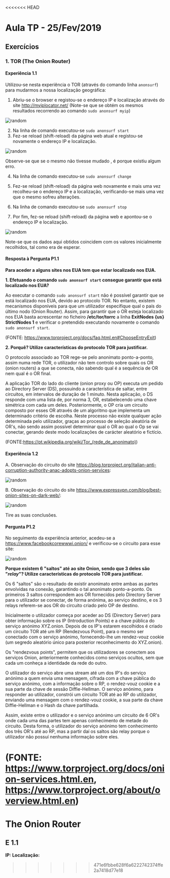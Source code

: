 <<<<<<< HEAD
# Aula TP - 25/Fev/2019

## Exercícios

### 1\. TOR (The Onion Router)

#### Experiência 1.1

Utilizou-se nesta experiência o TOR (através do comando linha `anonsurf`) para mudarmos a nossa localização geográfica:

1. Abriu-se o browser e registou-se o endereço IP e localização através do site <http://myiplocator.net/> (Note-se que se obtém os mesmos resultados recorrendo ao comando `sudo anonsurf myip`)


![random](Images/1.png)


2. Na linha de comando executou-se `sudo anonsurf start`
3. Fez-se reload (shift-reload) da página web atual e registou-se novamente o endereço IP e localização. 

![random](Images/2.png)

Observe-se que se o mesmo não tivesse mudado , é porque existiu algum erro.

4. Na linha de comando executou-se `sudo anonsurf change`
5. Fez-se reload (shift-reload) da página web novamente e mais uma vez recolheu-se o endereço IP e a localização, verificando-se mais uma vez que o mesmo sofreu alterações.

6. Na linha de comando executou-se `sudo anonsurf stop`
7. Por fim, fez-se reload (shift-reload) da página web e apontou-se o endereço IP e localização.

![random](Images/3.png)

Note-se que os dados aqui obtidos coincidem com os valores inicialmente recolhidos, tal como era de esperar.



#### Resposta à Pergunta P1.1

**Para aceder a alguns sites nos EUA tem que estar localizado nos EUA.**

**1. Efetuando o comando `sudo anonsurf start` consegue garantir que está localizado nos EUA?**

Ao executar o comando `sudo anonsurf start` não é possível garantir que se está localizado nos EUA, devido ao protocolo TOR. No entanto, existem mecanismos disponíveis para que um utilizador especifique qual o país do último nodo (Onion Router). Assim, para garantir que o OR esteja localizado nos EUA basta acrescentar no ficheiro **/etc/tor/torrc** a linha **ExitNodes {us} StrictNodes 1** e verificar o pretendido executando novamente o comando `sudo anonsurf start`.

(FONTE: <https://www.torproject.org/docs/faq.html.en#ChooseEntryExit>)


**2. Porquê? Utilize características do protocolo TOR para justificar.**

O protocolo associado ao TOR rege-se pelo anonimato ponto-a-ponto, assim numa rede TOR, o utilizador não tem controlo sobre quais os OR (onion routers) a que se conecta, não sabendo qual é a sequência de OR nem qual é o OR final.

A aplicação TOR do lado do cliente (onion proxy ou OP) executa um pedido ao Directory Server (DS), possuindo a característica de saltar, entre circuitos, em intervalos de duração de 1 minuto. Nesta aplicação, o DS responde com uma lista de, por norma 3, OR, estabelecendo uma chave simétrica com cada um deles. Posteriormente, o OP cria um circuito composto por esses OR através de um algoritmo que implementa um determinado critério de escolha. Neste processo não existe qualquer ação determinada pelo utilizador, graças ao processo de seleção aleatória de OR's, não sendo assim possível determinar qual o OR ao qual o Op se vai conectar, gerando deste modo localizações de carácter aleatório e fictício.

(FONTE:<https://pt.wikipedia.org/wiki/Tor_(rede_de_anonimato)>)


#### Experiência 1.2

A. Observação do circuito do site <https://blog.torproject.org/italian-anti-corruption-authority-anac-adopts-onion-services>:

![random](Images/4.png)

B. Observação do circuito do site <https://www.expressvpn.com/blog/best-onion-sites-on-dark-web/>:

![random](Images/5.png)



Tire as suas conclusões.



#### Pergunta P1.2

No seguimento da experiência anterior, acedeu-se a <https://www.facebookcorewwwi.onion/> e verificou-se o circuito para esse site:

![random](Images/6.png)

**Porque existem 6 "saltos" até ao site Onion, sendo que 3 deles são "_relay_"? Utilize características do protocolo TOR para justificar.**

Os 6 "saltos" são o resultado de existir anonimato entre ambas as partes envolvidas na conexão, garantindo o tal anonimato ponto-a-ponto. Os primeiros 3 saltos correspondem aos OR fornecidos pelo Directory Server para o utilizador se conectar, de forma anónima, ao serviço destino, e os 3 relays referem-se aos OR do circuito criado pelo OP de destino.


Inicialmente o utilizador começa por aceder ao DS (Directory Server) para obter informação sobre os IP (Introduction Points) e a chave pública do serviço anónimo XYZ.onion. Depois de os IP's estarem escolhidos é criado um circuito TOR até um RP (Rendezvous Point), para o mesmo ser conectado com o serviço anónimo, fornecendo-lhe um rendez-vouz cookie (um segredo aleatório único para posterior reconhecimento do XYZ.onion).

Os "rendezvous points", permitem que os utilizadores se conectem aos serviços Onion, anteriormente conhecidos como serviços ocultos, sem que cada um conheça a identidade da rede do outro.

O utilizador do serviço abre uma stream até um dos IP's do serviço anónimo a quem envia uma mensagem, cifrada com a chave pública do serviço anónimo, com a informação sobre o RP, o rendez-vouz cookie e a sua parte da chave de sessão Diffie-Hellman. O serviço anónimo, para responder ao utilizador, constrói um circuito TOR até ao RP do utilizador, enviando uma mensagem com o rendez-vouz cookie, a sua parte da chave Diffie-Hellman e o Hash da chave partilhada. 

Assim, existe entre o utilizador e o serviço anónimo um circuito de 6 OR's onde cada uma das partes tem apenas conhecimento de metade do circuito. Desta forma, o utilizador do serviço anónimo tem conhecimento dos três OR's até ao RP, mas a partir daí os saltos são relay porque o utilizador não possuí nenhuma informação sobre eles.

(FONTE: https://www.torproject.org/docs/onion-services.html.en, https://www.torproject.org/about/overview.html.en)
=======
# The Onion Router

## E 1.1
**IP:**
**Localização:**
>>>>>>> 471e6fbbe628f6a6222742374ffe2a7418d77e18
